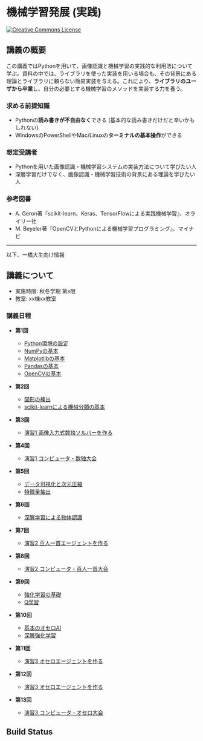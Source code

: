 機械学習発展 (実践)
===

<a rel="license" href="http://creativecommons.org/licenses/by-nc-sa/4.0/"><img alt="Creative Commons License" style="border-width:0" src="https://i.creativecommons.org/l/by-nc-sa/4.0/88x31.png" /></a><br/>

## 講義の概要

この講義ではPythonを用いて、画像認識と機械学習の実践的な利用法について学ぶ。資料の中では、ライブラリを使った実装を用いる場合も、その背景にある理論とライブラリに頼らない簡易実装を与える。これにより、**ライブラリのユーザから卒業**し、自分の必要とする機械学習のメソッドを実装する力を養う。

### 求める前提知識
- Pythonの**読み書きが不自由なく**できる (基本的な読み書きだけだと辛いかもしれない)
- WindowsのPowerShellやMac/Linuxの**ターミナルの基本操作**ができる

### 想定受講者
- Pythonを用いた画像認識・機械学習システムの実装方法について学びたい人
- 深層学習だけでなく、画像認識・機械学習技術の背景にある理論を学びたい人

### 参考図書
- A. Geron著『scikit-learn、Keras、TensorFlowによる実践機械学習』、オライリー社
- M. Beyeler著『OpenCVとPythonによる機械学習プログラミング』、マイナビ

---

以下、一橋大生向け情報

## 講義について

- 実施時限: 秋冬学期 第x限
- 教室: xx棟xx教室

### 講義日程

- **第1回**
  - [Python環境の設定](setup-python)
  - [NumPyの基本](numpy)
  - [Matplotlibの基本](matplotlib)
  - [Pandasの基本](pandas)
  - [OpenCVの基本](opencv)

- **第2回**
  - [図形の検出](sec:figure-detection)
  - [scikit-learnによる機械分類の基本](scikit-learn)

- **第3回**
  - [演習1 画像入力式数独ソルバーを作る](exercise-sudoku)

- **第4回**
  - [演習1 コンピュータ・数独大会](exercise-sudoku)

- **第5回**
  - [データ可視化と次元圧縮](sec:data-visualization)
  - [特徴量抽出](sec:feature-extraction)

- **第6回**
  - [深層学習による物体認識](sec:deep-learning)

- **第7回**
  - [演習2 百人一首エージェントを作る](sec:exercise-ogura)

- **第8回**
  - [演習2 コンピュータ・百人一首大会](sec:exercise-ogura)

- **第9回**
  - [強化学習の基礎](sec:reinforcement-learning)
  - [Q学習](sec:q-learning)

- **第10回**
  - [基本のオセロAI](sec:othello-agent)
  - [深層強化学習](sec:deep-reinforcement-learning)

- **第11回**
  - [演習3 オセロエージェントを作る](sec:exercise-othello)

- **第12回**
  - [演習3 オセロエージェントを作る](sec:exercise-othello)

- **第13回**
  - [演習3 コンピュータ・オセロ大会](sec:exercise-othello)

## Build Status

```{nb-exec-table}
```
